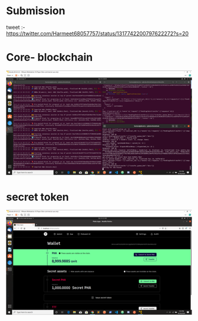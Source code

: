 # Submission 

tweet :- https://twitter.com/Harmeet68057757/status/1317742200797622272?s=20

# Core- blockchain
  ![alt text](https://github.com/Harman-singh-waraich/polkadot-hackathon-submissions/blob/main/phala-network/Screenshot%20(96).png)

# secret token
  ![alt text](https://github.com/Harman-singh-waraich/polkadot-hackathon-submissions/blob/main/phala-network/Screenshot%20(97).png)
